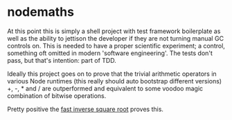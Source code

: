 # nodemaths

At this point this is simply a shell project with test framework boilerplate as well as the ability to jettison the developer if they are not turning manual GC controls on. This is needed to have a proper scientific experiment; a control, something oft omitted in modern 'software engineering'. The tests don't pass, but that's intention: part of TDD. 


Ideally this project goes on to prove that the trivial arithmetic operators in various Node runtimes (this really should auto bootstrap different versions) +, -, * and / are outperformed and equivalent to some voodoo magic combination of bitwise operations.


Pretty positive the [fast inverse square root](https://en.wikipedia.org/wiki/Fast_inverse_square_root) proves this.
